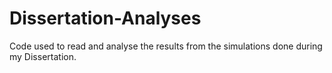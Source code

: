 # Dissertation-Analyses
Code used to read and analyse the results from the simulations done during my Dissertation.
